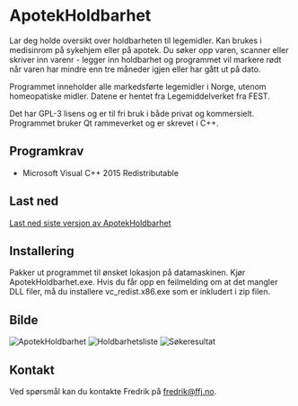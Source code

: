 # ApotekHoldbarhet
Lar deg holde oversikt over holdbarheten til legemidler. Kan brukes i medisinrom på sykehjem eller på apotek. Du søker opp varen, scanner eller skriver inn varenr - legger inn holdbarhet og programmet vil markere rødt når varen har mindre enn tre måneder igjen eller har gått ut på dato.

Programmet inneholder alle markedsførte legemidler i Norge, utenom homeopatiske midler. Datene er hentet fra Legemiddelverket fra FEST.

Det har GPL-3 lisens og er til fri bruk i både privat og kommersielt. Programmet bruker Qt rammeverket og er skrevet i C++.

## Programkrav
* Microsoft Visual C++ 2015 Redistributable

## Last ned
[Last ned siste versjon av ApotekHoldbarhet](https://github.com/stupedama/ApotekHoldbarhet/releases/download/v0.9.0-beta/ApotekHoldbarhetv090.zip)

## Installering
Pakker ut programmet til ønsket lokasjon på datamaskinen. Kjør ApotekHoldbarhet.exe.
Hvis du får opp en feilmelding om at det mangler DLL filer, må du installere vc_redist.x86.exe som er inkludert i zip filen.

## Bilde
![ApotekHoldbarhet](/../master/img/blank.png?raw=true "Tom liste av holdbarhetsvarer")
![Holdbarhetsliste](/../master/img/durability_list.png?raw=true "Holdbarhetsliste")
![Søkeresultat](/../master/img/search_result.png?raw=true "Søkeresultat")

## Kontakt
Ved spørsmål kan du kontakte Fredrik på fredrik@ffj.no.
